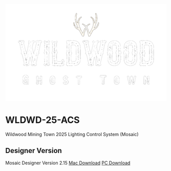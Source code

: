 ![Wildwood Logo](/Images/WhiteWildwoodLogo.png?raw=true "Wildwood")
# WLDWD-25-ACS
Wildwood Mining Town 2025 Lighting Control System (Mosaic)

## Designer Version
Mosaic Designer Version 2.15
[Mac Download](https://www.etcconnect.com/WorkArea/DownloadAsset.aspx?id=10737519359)
[PC Download](https://www.etcconnect.com/WorkArea/DownloadAsset.aspx?id=10737519360)
